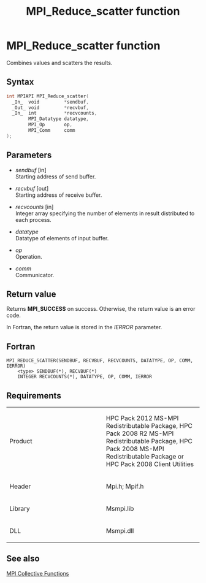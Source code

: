 ﻿---
title: MPI_Reduce_scatter function
TOCTitle: MPI_Reduce_scatter function
ms:assetid: f52cf815-485f-4cca-903f-a0179ff929ed
ms:mtpsurl: https://msdn.microsoft.com/en-us/library/Dn473457(v=VS.85)
ms:contentKeyID: 59360992
ms.date: 03/28/2018
mtps_version: v=VS.85
f1_keywords:
- MPI_REDUCE_SCATTER
- mpif/MPI_Reduce_scatter
- mpi/MPI_REDUCE_SCATTER
dev_langs:
- C++
- C
---

# MPI\_Reduce\_scatter function

Combines values and scatters the results.

## Syntax

``` c++
int MPIAPI MPI_Reduce_scatter(
  _In_  void         *sendbuf,
  _Out_ void         *recvbuf,
  _In_  int          *recvcounts,
        MPI_Datatype datatype,
        MPI_Op       op,
        MPI_Comm     comm
);
```

## Parameters

  - *sendbuf* \[in\]  
    Starting address of send buffer.

  - *recvbuf* \[out\]  
    Starting address of receive buffer.

  - *recvcounts* \[in\]  
    Integer array specifying the number of elements in result distributed to each process.

  - *datatype*  
    Datatype of elements of input buffer.

  - *op*  
    Operation.

  - *comm*  
    Communicator.

## Return value

Returns **MPI\_SUCCESS** on success. Otherwise, the return value is an error code.

In Fortran, the return value is stored in the *IERROR* parameter.

## Fortran

    MPI_REDUCE_SCATTER(SENDBUF, RECVBUF, RECVCOUNTS, DATATYPE, OP, COMM, IERROR)
        <type> SENDBUF(*), RECVBUF(*)
        INTEGER RECVCOUNTS(*), DATATYPE, OP, COMM, IERROR

## Requirements

<table>
<colgroup>
<col style="width: 50%" />
<col style="width: 50%" />
</colgroup>
<tbody>
<tr class="odd">
<td><p>Product</p></td>
<td><p>HPC Pack 2012 MS-MPI Redistributable Package, HPC Pack 2008 R2 MS-MPI Redistributable Package, HPC Pack 2008 MS-MPI Redistributable Package or HPC Pack 2008 Client Utilities</p></td>
</tr>
<tr class="even">
<td><p>Header</p></td>
<td>Mpi.h;
Mpif.h</td>
</tr>
<tr class="odd">
<td><p>Library</p></td>
<td>Msmpi.lib</td>
</tr>
<tr class="even">
<td><p>DLL</p></td>
<td>Msmpi.dll</td>
</tr>
</tbody>
</table>


## See also

[MPI Collective Functions](mpi-collective-functions.md)


